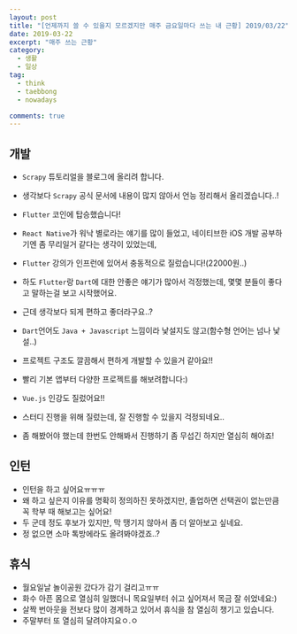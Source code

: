 ```yaml
---
layout: post
title: "[언제까지 쓸 수 있을지 모르겠지만 매주 금요일마다 쓰는 내 근황] 2019/03/22"
date: 2019-03-22
excerpt: "매주 쓰는 근황"
category:
  - 생활
  - 일상
tag:
  - think
  - taebbong
  - nowadays

comments: true
---
```


## 개발

- `Scrapy` 튜토리얼을 블로그에 올리려 합니다.
- 생각보다 `Scrapy` 공식 문서에 내용이 많지 않아서 언능 정리해서 올리겠습니다..!

- `Flutter` 코인에 탑승했습니다!
- `React Native`가 워낙 별로라는 얘기를 많이 들었고, 네이티브한 iOS 개발 공부하기엔 좀 무리일거 같다는 생각이 있었는데,
- `Flutter` 강의가 인프런에 있어서 충동적으로 질렀습니다!(22000원..)
- 하도 `Flutter`랑 `Dart`에 대한 안좋은 얘기가 많아서 걱정했는데, 몇몇 분들이 좋다고 말하는걸 보고 시작했어요.
- 근데 생각보다 되게 편하고 좋더라구요..?
- `Dart`언어도 `Java + Javascript` 느낌이라 낯설지도 않고(함수형 언어는 넘나 낯설..)
- 프로젝트 구조도 깔끔해서 편하게 개발할 수 있을거 같아요!!
- 빨리 기본 앱부터 다양한 프로젝트를 해보려합니다:)

- `Vue.js` 인강도 질렀어요!!
- 스터디 진행을 위해 질렀는데, 잘 진행할 수 있을지 걱정되네요..
- 좀 해봤어야 했는데 한번도 안해봐서 진행하기 좀 무섭긴 하지만 열심히 해야죠!

## 인턴

- 인턴을 하고 싶어요ㅠㅠㅠ
- 왜 하고 싶은지 이유를 명확히 정의하진 못하겠지만, 졸업하면 선택권이 없는만큼 꼭 학부 때 해보고는 싶어요!
- 두 군데 정도 후보가 있지만, 막 땡기지 않아서 좀 더 알아보고 싶네요.
- 정 없으면 소마 톡방에라도 올려봐야겠죠..?

## 휴식

- 월요일날 놀이공원 갔다가 감기 걸리고ㅠㅠ
- 화수 아픈 몸으로 열심히 일했더니 목요일부터 쉬고 싶어져서 목금 잘 쉬었네요:)
- 살짝 번아웃을 전보다 많이 경계하고 있어서 휴식을 참 열심히 챙기고 있습니다.
- 주말부터 또 열심히 달려야지요ㅇ.ㅇ
